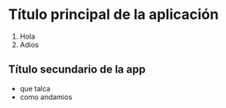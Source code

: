 # Título principal de la aplicación

1. Hola
2. Adios

## Título secundario de la app

- que talca
- como andamios